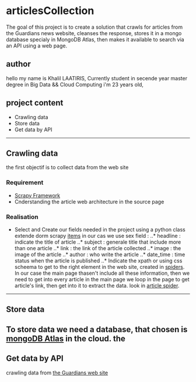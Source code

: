 # articlesCollection

The goal of this project is to create a solution that crawls for articles from the Guardians news website, cleanses the response, stores it in a mongo database specialy in MongoDB Atlas, then makes it available to search via an API using a web page.

## author

hello my name is Khalil LAATIRIS, 
Currently student in secende year master degree in Big Data && Cloud Computing
i'm 23 years old,

## project content 

* Crawling data 
* Store data
* Get data by API
---
## Crawling data
the first objectif is to collect data from the web site
### Requirement
* [Scrapy Framework](http://scrapy.org/)
* Cnderstanding the article web architecture in the source page 

### Realisation 
* Select and Create our fields needed in the project using a python class extende dorm scrapy [items](./items.py)
in our cas we use sex field :
..* headline : indicate the title of article
..* subject : generale title that include more than one article
..* link : the link of the article collected
..* image : the image of the article
..* author : who write the article
..* date_time : time status when the article is published
..* Indicate the xpath or using css scheema to get to the right element in the web site, created in [spiders](./spiders/).
In our case the main page thasen't include all these information, then we need to get into every article in the main page 
we loop in the page to get article's link, then get into it to extract the data. look in [article spider](./spiders/Article.py).
---
## Store data
To store data we need a database, that chosen is [mongoDB Atlas](https://www.mongodb.com/cloud/atlas) in the cloud.
the
---
## Get data by API







crawling data from [the Guardians web site ](https://www.theguardian.com/) 